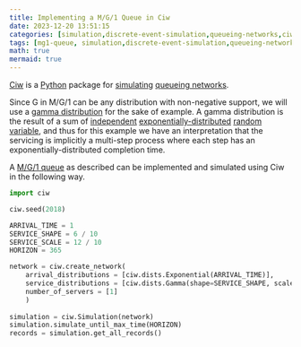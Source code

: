 ```yaml
---
title: Implementing a M/G/1 Queue in Ciw
date: 2023-12-20 13:51:15
categories: [simulation,discrete-event-simulation,queueing-networks,ciw]
tags: [mg1-queue, simulation,discrete-event-simulation,queueing-networks,ciw,python,queue,queueing-theory,exponential-distribution,statistics,operations-research,random-variable,inter-arrival-time,service-time,random-number-generator,seed,servers]
math: true
mermaid: true
---
```


[Ciw](https://ciw.readthedocs.io/en/latest/) is a [Python](https://www.python.org/) package for [simulating](https://en.wikipedia.org/wiki/Discrete-event_simulation) [queueing networks](https://en.wikipedia.org/wiki/Queueing_theory). 

Since G in M/G/1 can be any distribution with non-negative support, we will use a [gamma distribution](https://en.wikipedia.org/wiki/Gamma_distribution) for the sake of example. A gamma distribution is the result of a sum of [independent](https://en.wikipedia.org/wiki/Independence_(probability_theory)) [exponentially-distributed](https://en.wikipedia.org/wiki/Exponential_distribution) [random variable](https://en.wikipedia.org/wiki/Random_variable), and thus for this example we have an interpretation that the servicing is implicitly a multi-step process where each step has an exponentially-distributed completion time. 

A [M/G/1 queue](https://en.wikipedia.org/wiki/M/G/1_queue) as described can be implemented and simulated using Ciw in the following way.

```python
import ciw

ciw.seed(2018)

ARRIVAL_TIME = 1
SERVICE_SHAPE = 6 / 10
SERVICE_SCALE = 12 / 10
HORIZON = 365

network = ciw.create_network(
    arrival_distributions = [ciw.dists.Exponential(ARRIVAL_TIME)],
    service_distributions = [ciw.dists.Gamma(shape=SERVICE_SHAPE, scale=SERVICE_SCALE)],
    number_of_servers = [1]
    )
    
simulation = ciw.Simulation(network)
simulation.simulate_until_max_time(HORIZON)
records = simulation.get_all_records()
```
